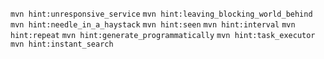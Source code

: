 `mvn hint:unresponsive_service`
`mvn hint:leaving_blocking_world_behind`
`mvn hint:needle_in_a_haystack`
`mvn hint:seen`
`mvn hint:interval`
`mvn hint:repeat`
`mvn hint:generate_programmatically`
`mvn hint:task_executor`
`mvn hint:instant_search`